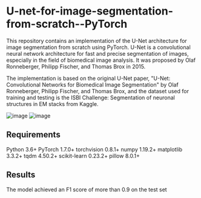 # U-net-for-image-segmentation-from-scratch--PyTorch

This repository contains an implementation of the U-Net architecture for image segmentation from scratch using PyTorch. U-Net is a convolutional neural network architecture for fast and precise segmentation of images, especially in the field of biomedical image analysis. It was proposed by Olaf Ronneberger, Philipp Fischer, and Thomas Brox in 2015.

The implementation is based on the original U-Net paper, "U-Net: Convolutional Networks for Biomedical Image Segmentation" by Olaf Ronneberger, Philipp Fischer, and Thomas Brox, and the dataset used for training and testing is the ISBI Challenge: Segmentation of neuronal structures in EM stacks from Kaggle.

![image](https://user-images.githubusercontent.com/78913240/231573416-5d0007e0-6edf-4d39-8d75-39bd9366e9d1.png)
![image](https://user-images.githubusercontent.com/78913240/231573472-242d2465-cf72-4dbc-9a72-00d2b1d7c650.png)

## Requirements
Python 3.6+
PyTorch 1.7.0+
torchvision 0.8.1+
numpy 1.19.2+
matplotlib 3.3.2+
tqdm 4.50.2+
scikit-learn 0.23.2+
pillow 8.0.1+

## Results
The model achieved an F1 score of more than 0.9 on the test set

